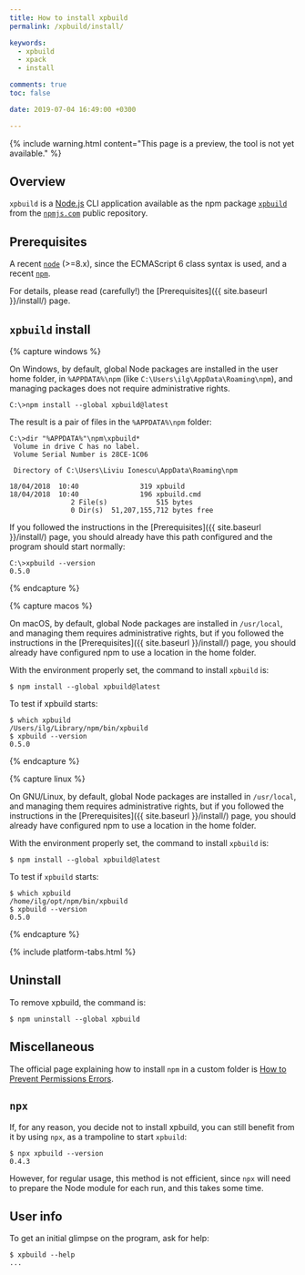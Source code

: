 ```yaml
---
title: How to install xpbuild
permalink: /xpbuild/install/

keywords:
  - xpbuild
  - xpack
  - install

comments: true
toc: false

date: 2019-07-04 16:49:00 +0300

---
```


{% include warning.html content="This page is a preview, the tool is not
yet available." %}

## Overview

`xpbuild` is a [Node.js](https://nodejs.org) CLI application available as the
npm package [`xpbuild`](https://www.npmjs.com/package/@xpack/xpbuild) from the
[`npmjs.com`](https://www.npmjs.com) public repository.

## Prerequisites

A recent [`node`](https://nodejs.org) (>=8.x), since the ECMAScript 6 class
syntax is used, and a recent [`npm`](https://docs.npmjs.com/cli/npm).

For details, please read (carefully!) the [Prerequisites]({{ site.baseurl }}/install/) page.

## `xpbuild` install

{% capture windows %}

On Windows, by default, global Node packages are installed in the
user home folder, in `%APPDATA%\npm`
(like `C:\Users\ilg\AppData\Roaming\npm`), and managing packages
does not require administrative rights.

```doscon
C:\>npm install --global xpbuild@latest
```

The result is a pair of files in the `%APPDATA%\npm` folder:

```doscon
C:\>dir "%APPDATA%"\npm\xpbuild*
 Volume in drive C has no label.
 Volume Serial Number is 28CE-1C06

 Directory of C:\Users\Liviu Ionescu\AppData\Roaming\npm

18/04/2018  10:40               319 xpbuild
18/04/2018  10:40               196 xpbuild.cmd
               2 File(s)            515 bytes
               0 Dir(s)  51,207,155,712 bytes free
```

If you followed the instructions in the
[Prerequisites]({{ site.baseurl }}/install/) page, you should
already have this path configured and the program should start normally:

```doscon
C:\>xpbuild --version
0.5.0
```
{% endcapture %}

{% capture macos %}

On macOS, by default, global Node packages are installed in
`/usr/local`, and managing them requires administrative rights,
but if you followed the instructions in the
[Prerequisites]({{ site.baseurl }}/install/) page, you should
already have configured npm to use a location in the home folder.

With the environment properly set, the command to install `xpbuild` is:

```console
$ npm install --global xpbuild@latest
```

To test if xpbuild starts:

```console
$ which xpbuild
/Users/ilg/Library/npm/bin/xpbuild
$ xpbuild --version
0.5.0
```

{% endcapture %}

{% capture linux %}

On GNU/Linux, by default, global Node packages are installed in
`/usr/local`, and managing them requires administrative rights,
but if you followed the instructions in the
[Prerequisites]({{ site.baseurl }}/install/) page, you should
already have configured npm to use a location in the home folder.

With the environment properly set, the command to install `xpbuild` is:

```console
$ npm install --global xpbuild@latest
```

To test if `xpbuild` starts:

```console
$ which xpbuild
/home/ilg/opt/npm/bin/xpbuild
$ xpbuild --version
0.5.0
```

{% endcapture %}

{% include platform-tabs.html %}

## Uninstall

To remove xpbuild, the command is:

```console
$ npm uninstall --global xpbuild
```

## Miscellaneous

The official page explaining how to install `npm` in a custom
folder is [How to Prevent Permissions Errors](https://docs.npmjs.com/getting-started/fixing-npm-permissions#option-two-change-npms-default-directory).

## `npx`

If, for any reason, you decide not to install xpbuild, you can still
benefit from it by using `npx`, as a trampoline to start `xpbuild`:

```console
$ npx xpbuild --version
0.4.3
```

However, for regular usage, this method is not efficient, since
`npx` will need to prepare the Node module
for each run, and this takes some time.


## User info

To get an initial glimpse on the program, ask for help:

```console
$ xpbuild --help
...
```
